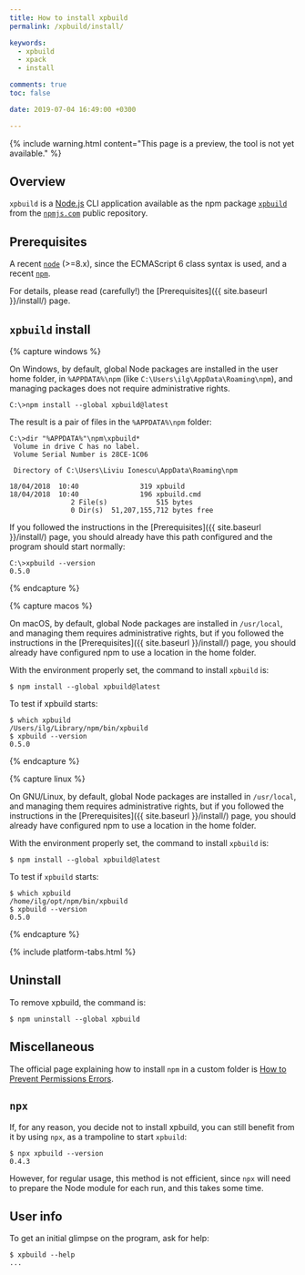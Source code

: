 ```yaml
---
title: How to install xpbuild
permalink: /xpbuild/install/

keywords:
  - xpbuild
  - xpack
  - install

comments: true
toc: false

date: 2019-07-04 16:49:00 +0300

---
```


{% include warning.html content="This page is a preview, the tool is not
yet available." %}

## Overview

`xpbuild` is a [Node.js](https://nodejs.org) CLI application available as the
npm package [`xpbuild`](https://www.npmjs.com/package/@xpack/xpbuild) from the
[`npmjs.com`](https://www.npmjs.com) public repository.

## Prerequisites

A recent [`node`](https://nodejs.org) (>=8.x), since the ECMAScript 6 class
syntax is used, and a recent [`npm`](https://docs.npmjs.com/cli/npm).

For details, please read (carefully!) the [Prerequisites]({{ site.baseurl }}/install/) page.

## `xpbuild` install

{% capture windows %}

On Windows, by default, global Node packages are installed in the
user home folder, in `%APPDATA%\npm`
(like `C:\Users\ilg\AppData\Roaming\npm`), and managing packages
does not require administrative rights.

```doscon
C:\>npm install --global xpbuild@latest
```

The result is a pair of files in the `%APPDATA%\npm` folder:

```doscon
C:\>dir "%APPDATA%"\npm\xpbuild*
 Volume in drive C has no label.
 Volume Serial Number is 28CE-1C06

 Directory of C:\Users\Liviu Ionescu\AppData\Roaming\npm

18/04/2018  10:40               319 xpbuild
18/04/2018  10:40               196 xpbuild.cmd
               2 File(s)            515 bytes
               0 Dir(s)  51,207,155,712 bytes free
```

If you followed the instructions in the
[Prerequisites]({{ site.baseurl }}/install/) page, you should
already have this path configured and the program should start normally:

```doscon
C:\>xpbuild --version
0.5.0
```
{% endcapture %}

{% capture macos %}

On macOS, by default, global Node packages are installed in
`/usr/local`, and managing them requires administrative rights,
but if you followed the instructions in the
[Prerequisites]({{ site.baseurl }}/install/) page, you should
already have configured npm to use a location in the home folder.

With the environment properly set, the command to install `xpbuild` is:

```console
$ npm install --global xpbuild@latest
```

To test if xpbuild starts:

```console
$ which xpbuild
/Users/ilg/Library/npm/bin/xpbuild
$ xpbuild --version
0.5.0
```

{% endcapture %}

{% capture linux %}

On GNU/Linux, by default, global Node packages are installed in
`/usr/local`, and managing them requires administrative rights,
but if you followed the instructions in the
[Prerequisites]({{ site.baseurl }}/install/) page, you should
already have configured npm to use a location in the home folder.

With the environment properly set, the command to install `xpbuild` is:

```console
$ npm install --global xpbuild@latest
```

To test if `xpbuild` starts:

```console
$ which xpbuild
/home/ilg/opt/npm/bin/xpbuild
$ xpbuild --version
0.5.0
```

{% endcapture %}

{% include platform-tabs.html %}

## Uninstall

To remove xpbuild, the command is:

```console
$ npm uninstall --global xpbuild
```

## Miscellaneous

The official page explaining how to install `npm` in a custom
folder is [How to Prevent Permissions Errors](https://docs.npmjs.com/getting-started/fixing-npm-permissions#option-two-change-npms-default-directory).

## `npx`

If, for any reason, you decide not to install xpbuild, you can still
benefit from it by using `npx`, as a trampoline to start `xpbuild`:

```console
$ npx xpbuild --version
0.4.3
```

However, for regular usage, this method is not efficient, since
`npx` will need to prepare the Node module
for each run, and this takes some time.


## User info

To get an initial glimpse on the program, ask for help:

```console
$ xpbuild --help
...
```
